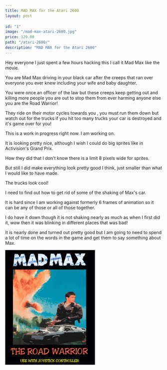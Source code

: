 ```yaml
---
title: MAD MAX for the Atari 2600
layout: post

id: "1"
image: "/mad-max-atari-2600.jpg"
price: 129.00
path: "/atari-2600/"
description: "MAD MAX for the Atari 2600"
---
```

Hey everyone I just spent a few hours hacking this I call it Mad Max like the movie.

You are Mad Max driving in your black car after the creeps that ran over everyone you ever knew including your wife and baby daughter.

You were once an officer of the law but these creeps keep getting out and killing more people you are out to stop them from ever harming anyone else you are the Road Warrior!

They ride on their motor cycles towards you , you must run them down but watch out for the trucks if you hit too many trucks your car is destroyed and it's game over for you!

This is a work in progress right now. I am working on.

It is looking pretty nice, although I wish I could do big sprites like in Activision's Grand Prix.

How they did that I don't know there is a limit 8 pixels wide for sprites.

But still I did make everything look pretty good I think, just smaller than what I would like to have made.

The trucks look cool!

I need to find out how to get rid of some of the shaking of Max's car.

It is hard since I am working against formerly 6 frames of animation so it can be any of those or all of those together.

I do have it down though it is not shaking nearly as much as when I first did it, wow then it was blinking in different places that was bad!

It is nearly done and turned out pretty good but I am going to need to spend a lot of time on the words in the game and get them to say something about Max.


![MAD MAX 2 for the Atari 2600](./game1.gif)


   <div style="margin: 30px auto 0; min-height: 594px;">
            <div id="javatari-screen" style="margin: 0 auto; box-shadow: 2px 2px 10px rgb(60, 60, 60);"></div>
            <div id="javatari-console-panel" style="margin: 0 auto; box-shadow: 2px 2px 10px rgb(60, 60, 60);"></div>
        </div>

   <script src="https://security-guard-broadcast-74123.netlify.com/release/javatari/javatari.js"></script>
